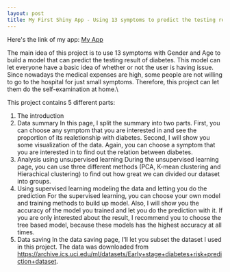 ```yaml
---
layout: post
title: My First Shiny App - Using 13 symptoms to predict the testing result of Diabetes
---
```


Here's the link of my app: [My App](https://mu-tien-lee.shinyapps.io/Diabetes/)

The main idea of this project is to use 13 symptoms with Gender and Age to build a model that can predict the testing result of diabetes. This model can let everyone have a basic idea of whether or not the user is having issue. Since nowadays the medical expenses are high, some people are not willing to go to the hospital for just small symptoms. Therefore, this project can let them do the self-examination at home.\

This project contains 5 different parts:
1. The introduction
2. Data summary
In this page, I split the summary into two parts. First, you can choose any symptom that you are interested in and see the proportion of its realetionship with diabetes.
Second, I will show you some visualization of the data. Again, you can choose a symptom that you are interested in to find out the relation between diabetes.
3. Analysis using unsupervised learning
During the unsupervised learning page, you can use three different methods (PCA, K-mean clustering and Hierachical clustering) to find out how great we can divided our dataset into groups.
4. Using supervised learning modeling the data and letting you do the prediction
For the supervised learning, you can choose your own model and training methods to build up model. Also, I will show you the accuracy of the model you trained and let you do the prediction with it. If you are only interested about the result, I recommend you to choose the tree based model, because these models has the highest accuracy at all times.
5. Data saving
In the data saving page, I'll let you subset the dataset I used in this project. 
The data was downloaded from https://archive.ics.uci.edu/ml/datasets/Early+stage+diabetes+risk+prediction+dataset.
